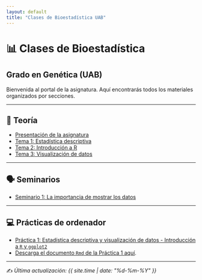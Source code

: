 ```yaml
---
layout: default
title: "Clases de Bioestadística UAB"
---
```


# 📊 Clases de Bioestadística
## Grado en Genética (UAB)

Bienvenida al portal de la asignatura. Aquí encontrarás todos los materiales organizados por secciones.

---

## 📖 Teoría
- [Presentación de la asignatura](/T/0/PresentacionBioestadistica.html)
- [Tema 1: Estadística descriptiva](T/1/1.EstadisticaDescriptiva.html)
- [Tema 2: Introducción a R](T/2/2.IntroR.html)
- [Tema 3: Visualización de datos](T/3/3.VisualizacionDatos.html)

---

## 🗣️ Seminarios
- [Seminario 1: La importancia de mostrar los datos](S/1/S1.html)

---

## 💻 Prácticas de ordenador
- [Práctica 1: Estadística descriptiva y visualización de datos - Introducción a `R` y `ggplot2`](P/1/PracticaR.html)
- <a href="P/1/PracticaR.Rmd" download>Descarga el documento `Rmd` de la Práctica 1 aquí</a>.

---

✍️ *Última actualización: {{ site.time | date: "%d-%m-%Y" }}*
